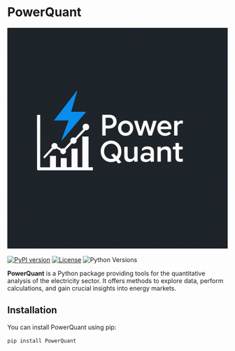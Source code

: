 # PowerQuant

![PowerQuant Logo](images/logo_PowerQuant.png)

[![PyPI version](https://badge.fury.io/py/[your_package_name_on_pypi].svg)](https://pypi.org/project/[your_package_name_on_pypi]/)
[![License](https://img.shields.io/badge/License-MIT-yellow.svg)](https://opensource.org/licenses/MIT)
![Python Versions](https://img.shields.io/pypi/pyversions/[your_package_name_on_pypi])

**PowerQuant** is a Python package providing tools for the quantitative analysis of the electricity sector. It offers methods to explore data, perform calculations, and gain crucial insights into energy markets.

## Installation

You can install PowerQuant using pip:

```bash
pip install PowerQuant
